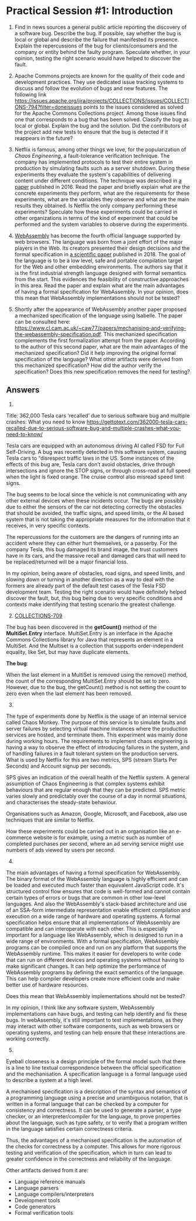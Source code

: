 # Practical Session #1: Introduction

1. Find in news sources a general public article reporting the discovery of a software bug. Describe the bug. If possible, say whether the bug is local or global and describe the failure that manifested its presence. Explain the repercussions of the bug for clients/consumers and the company or entity behind the faulty program. Speculate whether, in your opinion, testing the right scenario would have helped to discover the fault.

2. Apache Commons projects are known for the quality of their code and development practices. They use dedicated issue tracking systems to discuss and follow the evolution of bugs and new features. The following link https://issues.apache.org/jira/projects/COLLECTIONS/issues/COLLECTIONS-794?filter=doneissues points to the issues considered as solved for the Apache Commons Collections project. Among those issues find one that corresponds to a bug that has been solved. Classify the bug as local or global. Explain the bug and the solution. Did the contributors of the project add new tests to ensure that the bug is detected if it reappears in the future?

3. Netflix is famous, among other things we love, for the popularization of *Chaos Engineering*, a fault-tolerance verification technique. The company has implemented protocols to test their entire system in production by simulating faults such as a server shutdown. During these experiments they evaluate the system's capabilities of delivering content under different conditions. The technique was described in [a paper](https://arxiv.org/ftp/arxiv/papers/1702/1702.05843.pdf) published in 2016. Read the paper and briefly explain what are the concrete experiments they perform, what are the requirements for these experiments, what are the variables they observe and what are the main results they obtained. Is Netflix the only company performing these experiments? Speculate how these experiments could be carried in other organizations in terms of the kind of experiment that could be performed and the system variables to observe during the experiments.

4. [WebAssembly](https://webassembly.org/) has become the fourth official language supported by web browsers. The language was born from a joint effort of the major players in the Web. Its creators presented their design decisions and the formal specification in [a scientific paper](https://people.mpi-sws.org/~rossberg/papers/Haas,%20Rossberg,%20Schuff,%20Titzer,%20Gohman,%20Wagner,%20Zakai,%20Bastien,%20Holman%20-%20Bringing%20the%20Web%20up%20to%20Speed%20with%20WebAssembly.pdf) published in 2018. The goal of the language is to be a low level, safe and portable compilation target for the Web and other embedding environments. The authors say that it is the first industrial strength language designed with formal semantics from the start. This evidences the feasibility of constructive approaches in this area. Read the paper and explain what are the main advantages of having a formal specification for WebAssembly. In your opinion, does this mean that WebAssembly implementations should not be tested? 

5.  Shortly after the appearance of WebAssembly another paper proposed a mechanized specification of the language using Isabelle. The paper can be consulted here: https://www.cl.cam.ac.uk/~caw77/papers/mechanising-and-verifying-the-webassembly-specification.pdf. This mechanized specification complements the first formalization attempt from the paper. According to the author of this second paper, what are the main advantages of the mechanized specification? Did it help improving the original formal specification of the language? What other artifacts were derived from this mechanized specification? How did the author verify the specification? Does this new specification removes the need for testing?

## Answers
1.
Title: 362,000 Tesla cars ‘recalled’ due to serious software bug and multiple crashes: What you need to know
https://gettotext.com/362000-tesla-cars-recalled-due-to-serious-software-bug-and-multiple-crashes-what-you-need-to-know/

Tesla cars are equipped with an autonomous driving AI called FSD for Full Self-Driving. A bug was recently detected in this software system, causing Tesla cars to “disrespect traffic laws in the US. Some instances of the effects of this bug are, Tesla cars don’t avoid obstacles, drive through intersections and ignore the STOP signs, or through cross-road at full speed when the light is fixed orange. The cruise control also misread speed limit signs.

The bug seems to be local since the vehicle is not communicating with any other external devices when these incidents occur. The bugs are possibly due to either the sensors of the car not detecting correctly the obstacles that should be avoided, the traffic signs, and speed limits, or the AI based system that is not taking the appropriate measures for the information that it receives, in very specific contexts.

The repercussions for the customers are the dangers of running into an accident where they can either hurt themselves, or a passerby. For the company Tesla, this bug damaged its brand image, the trust customers have in its cars, and the massive recall and damaged cars that will need to be replaced/returned will be a major financial loss.

In my opinion, being aware of obstacles, road signs, and speed limits, and slowing down or turning in another direction as a way to deal with the formers are already part of the default test cases of the Tesla FSD development team.
Testing the right scenario would have definitely helped discover the fault, but, this bug being due to very specific conditions and contexts make identifying that testing scenario the greatest challenge.




2. [COLLECTIONS-709](https://issues.apache.org/jira/browse/COLLECTIONS-709)

The bug has been discovered in the **getCount()** method of the **MultiSet.Entry** interface.
MultiSet.Entry is an interface in the Apache Commons Collections library for Java that represents an element in a MultiSet. And the Multiset is a collection that supports order-independent equality, like Set, but may have duplicate elements.

**The bug**:

When the last element in a MultiSet is removed using the remove() method, the count of the corresponding MultiSet.Entry should be set to zero. However, due to the bug, the getCount() method is not setting the count to zero even when the last element has been removed.

3. 
The type of experiments done by Netflix is the usage of an internal service called Chaos Monkey. The purpose of this service is to simulate faults and server failures by selecting virtual machine instances where the production services are hosted, and terminate them.
This experiment was mainly done during working hours.
The requirements to implement chaos engineering is having a way to observe the effect of introducing failures in the system, and of handling failures in a fault tolerant system on the production servers. What is used by Netflix for this are two metrics, SPS (stream Starts Per Seconds) and Account signup per seconds.

SPS gives an indication of the overall health of the Netflix system. A general assumption of Chaos Engineering is that complex systems exhibit behaviours that are regular enough that they can be predicted. SPS metric varies slowly and predictably over the course of a day in normal situations, and characterises the steady-state behaviour.

Organisations such as Amazon, Google, Microsoft, and Facebook, also use techniques that are similar to Netflix.

How these experiments could be carried out in an organisation like an e-commerce website is for example, using a metric such as number of completed purchases per second, where an ad­ serving service might use numbers of ads viewed by users per second.  



4.
The main advantages of having a formal specification for WebAssembly.
The binary format of the WebAssembly language is highly efficient and can be loaded and executed much faster than equivalent JavaScript code. It's structured control flow ensures that code is well-formed and cannot contain certain types of errors or bugs that are common in other low-level languages. And also the WebAssembly's stack-based architecture and use of an SSA-form intermediate representation enable efficient compilation and execution on a wide range of hardware and operating systems.
A formal specification helps ensure that all implementations of WebAssembly are compatible and can interoperate with each other. This is especially important for a language like WebAssembly, which is designed 
to run in a wide range of environments.
With a formal specification, WebAssembly programs can be compiled once and run on any platform that supports the WebAssembly runtime. 
This makes it easier for developers to write code that can run on different devices and operating systems without having to make significant changes.
It can help optimize the performance of WebAssembly programs by defining the exact semantics of the language. 
This can help compiler developers create more efficient code and make better use of hardware resources.

Does this mean that WebAssembly implementations should not be tested?

In my opinion, I think like any software system, WebAssembly implementations can have bugs, and testing can help identify and fix these bugs.
In webAssembly, it's still important to test implementations, as they may interact with other software components, 
such as web browsers or operating systems, and testing can help ensure that these interactions are working correctly.


5.
Eyeball closeness is a design principle of the formal model such that there is a line to line textual correspondence between the official specification and the mechanisation. A specification language is a formal language used to describe a system at a high level.

A mechanised specification is a description of the syntax and semantics of a programming language using a precise and unambiguous notation, that is written in a formal language that can be checked by a computer for consistency and correctness. It can be used to generate a parser, a type checker, or an interpreter/compiler for the language, to prove properties about the language, such as type safety, or to verify that a program written in the language satisfies certain correctness criteria.

Thus, the advantages of a mechanised specification is the automation of the checks for correctness by a computer. This allows for more rigorous testing and verification of the specification, which in turn can lead to greater confidence in the correctness and reliability of the language.

Other artifacts derived from it are: 
- Language reference manuals
- Language parsers
- Language compilers/interpreters
- Development tools
- Code generators
- Formal verification tools
